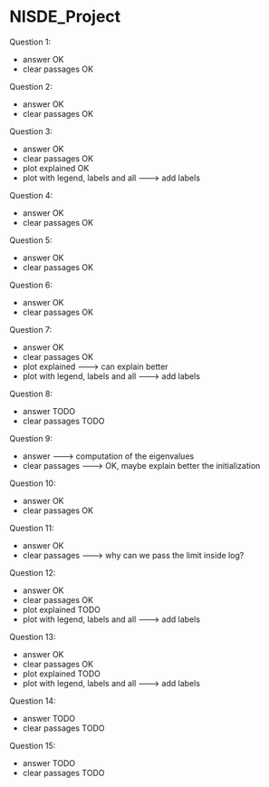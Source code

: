 # NISDE_Project

Question 1: </br>
- answer OK
- clear passages OK

Question 2: </br>
- answer OK
- clear passages OK

Question 3: </br>
- answer OK
- clear passages OK
- plot explained OK
- plot with legend, labels and all ---> add labels

Question 4: </br>
- answer OK
- clear passages OK

Question 5: </br>
- answer OK
- clear passages OK

Question 6: </br>
- answer OK
- clear passages OK

Question 7: </br>
- answer OK
- clear passages OK
- plot explained ---> can explain better
- plot with legend, labels and all ---> add labels

Question 8: </br>
- answer TODO
- clear passages TODO

Question 9: </br>
- answer ---> computation of the eigenvalues
- clear passages ---> OK, maybe explain better the initialization 

Question 10: </br>
- answer OK
- clear passages OK

Question 11: </br>
- answer OK
- clear passages ---> why can we pass the limit inside log?

Question 12: </br>
- answer OK
- clear passages OK
- plot explained TODO
- plot with legend, labels and all ---> add labels

Question 13: </br>
- answer OK
- clear passages OK
- plot explained TODO
- plot with legend, labels and all ---> add labels

Question 14: </br>
- answer TODO
- clear passages TODO

Question 15: </br>
- answer TODO
- clear passages TODO
